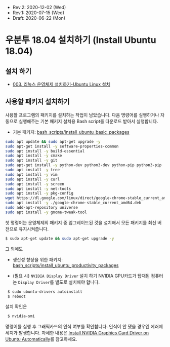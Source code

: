 * Rev.2: 2020-12-02 (Wed)
* Rev.1: 2020-07-15 (Wed)
* Draft: 2020-06-22 (Mon)

# 우분투 18.04 설치하기 (Install Ubuntu 18.04)

## 설치 하기
* [003. 리눅스 운영체제 설치하기-Ubuntu Linux 설치](https://m.blog.naver.com/PostView.nhn?blogId=aimldl&logNo=221478627994&referrerCode=0&searchKeyword=linux)

## 사용할 패키지 설치하기
사용할 프로그램의 패키지를 설치하는 작업이 남았습니다. 다음 명령어를 실행하거나 자동으로 실행해주는 기본 패키지 설치용 Bash script를 다운로드 받아서 실행합니다.
* 기본 패키지: [bash_scripts/install_ubuntu_basic_packages](./bash_scripts/install_ubuntu_basic_packages)

```bash
sudo apt update && sudo apt-get upgrade -y
sudo apt-get install -y software-properties-common
sudo apt install -y build-essential
sudo apt install -y cmake
sudo apt install -y git
sudo apt-get install -y python-dev python3-dev python-pip python3-pip
sudo apt install -y tree
sudo apt install -y vim
sudo apt install -y curl
sudo apt install -y screen
sudo apt install -y net-tools
sudo apt install -y pkg-config
wget https://dl.google.com/linux/direct/google-chrome-stable_current_amd64.deb
sudo apt install -y ./google-chrome-stable_current_amd64.deb
sudo add-apt-repository universe
sudo apt install -y gnome-tweak-tool
```

첫 명령어는 운영체제의 패키지 중 업그레이드된 것을 설치해서 모든 패키지를 최신 버전으로 유지시켜줍니다.
```bash
$ sudo apt-get update && sudo apt-get upgrade -y
```

그 외에도
* 생산성 향상을 위한 패키지: [bash_scripts/install_ubuntu_productivity_packages](bash_scripts/install_ubuntu_productivity_packages)

* (필요 시) `NVIDIA Display Driver` 설치 하기 
NVIDIA GPU카드가 탑재된 컴퓨터는 `Display Driver`를 별도로 설치해야 합니다.
```bash
 $ sudo ubuntu-drivers autoinstall
 $ reboot
```
설치 확인은
```bash
 $ nvidia-smi
```
명령어를 실행 후 그래픽카드의 인식 여부를 확인합니다. 인식이 안 됐을 경우엔 에러메세지가 발생합니다. 자세한 내용은 [Install NVIDIA Graphics Card Driver on Ubuntu Automatically](../technical_skills/computing_environments/gpgpu/how_to/install_nvidia_graphics_card_driver_automatically.md)를 참고하세요.
